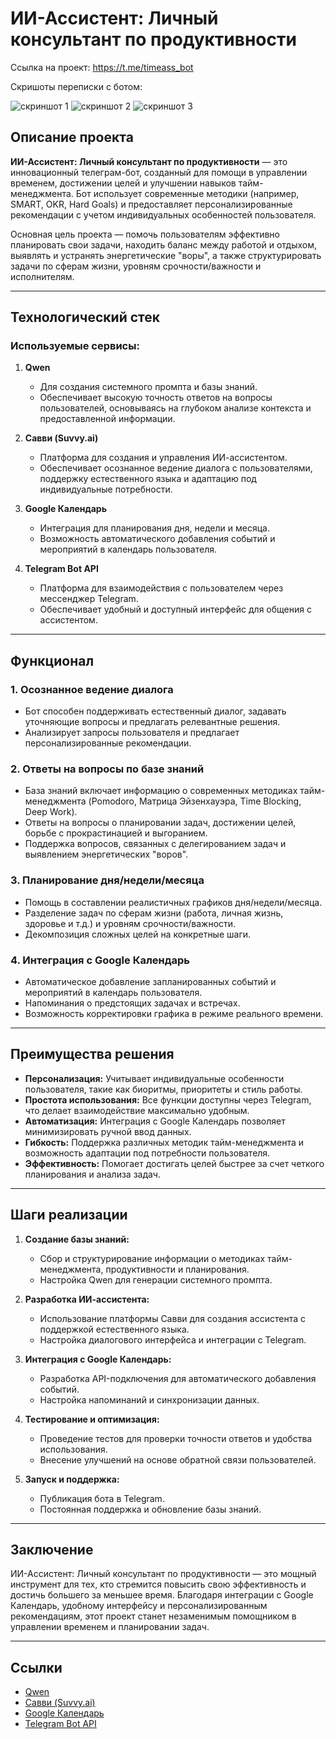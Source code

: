 
# ИИ-Ассистент: Личный консультант по продуктивности

Ссылка на проект: https://t.me/timeass_bot


Скришоты переписки с ботом: 

![скриншот 1](https://github.com/OlgaKor15/ai_assistent/blob/main/%D1%8F%D1%87.JPG?raw=true)
![скриншот 2](https://github.com/OlgaKor15/ai_assistent/blob/main/%D1%8F%D1%87.JPG?raw=true)
![скриншот 3](https://github.com/OlgaKor15/ai_assistent/blob/main/%D1%8F%D1%87%D1%81.JPG?raw=true)


## Описание проекта

**ИИ-Ассистент: Личный консультант по продуктивности** — это инновационный телеграм-бот, созданный для помощи в управлении временем, достижении целей и улучшении навыков тайм-менеджмента. Бот использует современные методики (например, SMART, OKR, Hard Goals) и предоставляет персонализированные рекомендации с учетом индивидуальных особенностей пользователя.

Основная цель проекта — помочь пользователям эффективно планировать свои задачи, находить баланс между работой и отдыхом, выявлять и устранять энергетические "воры", а также структурировать задачи по сферам жизни, уровням срочности/важности и исполнителям.

---

## Технологический стек

### Используемые сервисы:
1. **Qwen**  
   - Для создания системного промпта и базы знаний.
   - Обеспечивает высокую точность ответов на вопросы пользователей, основываясь на глубоком анализе контекста и предоставленной информации.

2. **Савви (Suvvy.ai)**  
   - Платформа для создания и управления ИИ-ассистентом.
   - Обеспечивает осознанное ведение диалога с пользователями, поддержку естественного языка и адаптацию под индивидуальные потребности.

3. **Google Календарь**  
   - Интеграция для планирования дня, недели и месяца.
   - Возможность автоматического добавления событий и мероприятий в календарь пользователя.

4. **Telegram Bot API**  
   - Платформа для взаимодействия с пользователем через мессенджер Telegram.
   - Обеспечивает удобный и доступный интерфейс для общения с ассистентом.

---

## Функционал

### 1. **Осознанное ведение диалога**
   - Бот способен поддерживать естественный диалог, задавать уточняющие вопросы и предлагать релевантные решения.
   - Анализирует запросы пользователя и предлагает персонализированные рекомендации.

### 2. **Ответы на вопросы по базе знаний**
   - База знаний включает информацию о современных методиках тайм-менеджмента (Pomodoro, Матрица Эйзенхауэра, Time Blocking, Deep Work).
   - Ответы на вопросы о планировании задач, достижении целей, борьбе с прокрастинацией и выгоранием.
   - Поддержка вопросов, связанных с делегированием задач и выявлением энергетических "воров".

### 3. **Планирование дня/недели/месяца**
   - Помощь в составлении реалистичных графиков дня/недели/месяца.
   - Разделение задач по сферам жизни (работа, личная жизнь, здоровье и т.д.) и уровням срочности/важности.
   - Декомпозиция сложных целей на конкретные шаги.

### 4. **Интеграция с Google Календарь**
   - Автоматическое добавление запланированных событий и мероприятий в календарь пользователя.
   - Напоминания о предстоящих задачах и встречах.
   - Возможность корректировки графика в режиме реального времени.

---

## Преимущества решения

- **Персонализация:** Учитывает индивидуальные особенности пользователя, такие как биоритмы, приоритеты и стиль работы.
- **Простота использования:** Все функции доступны через Telegram, что делает взаимодействие максимально удобным.
- **Автоматизация:** Интеграция с Google Календарь позволяет минимизировать ручной ввод данных.
- **Гибкость:** Поддержка различных методик тайм-менеджмента и возможность адаптации под потребности пользователя.
- **Эффективность:** Помогает достигать целей быстрее за счет четкого планирования и анализа задач.

---

## Шаги реализации

1. **Создание базы знаний:**  
   - Сбор и структурирование информации о методиках тайм-менеджмента, продуктивности и планирования.
   - Настройка Qwen для генерации системного промпта.

2. **Разработка ИИ-ассистента:**  
   - Использование платформы Савви для создания ассистента с поддержкой естественного языка.
   - Настройка диалогового интерфейса и интеграции с Telegram.

3. **Интеграция с Google Календарь:**  
   - Разработка API-подключения для автоматического добавления событий.
   - Настройка напоминаний и синхронизации данных.

4. **Тестирование и оптимизация:**  
   - Проведение тестов для проверки точности ответов и удобства использования.
   - Внесение улучшений на основе обратной связи пользователей.

5. **Запуск и поддержка:**  
   - Публикация бота в Telegram.
   - Постоянная поддержка и обновление базы знаний.

---

## Заключение

ИИ-Ассистент: Личный консультант по продуктивности — это мощный инструмент для тех, кто стремится повысить свою эффективность и достичь большего за меньшее время. Благодаря интеграции с Google Календарь, удобному интерфейсу и персонализированным рекомендациям, этот проект станет незаменимым помощником в управлении временем и планировании задач.

---

## Ссылки

- [Qwen](https://qwen.com/)  
- [Савви (Suvvy.ai)](https://suvvy.ai/)  
- [Google Календарь](https://calendar.google.com/)  
- [Telegram Bot API](https://core.telegram.org/bots/api)
```
